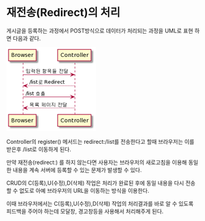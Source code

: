 # 재전송(Redirect)의 처리

게시글을 등록하는 과정에서 POST방식으로 데이터가 처리되는 과정을 UML로 표현 하면 다음과 같다.

![img](../../img/Spring/uml0000.png)

Controller의 register() 메서드는 redirect:/list를 전송한다고 할때 브라우저는 이를 받은후 /list로 이동하게 된다.

만약 재전송(redirect:) 를 하지 않는다면 사용자는 브라우저의 새로고침을 이용해 동일한 내용을 계속 서버에 등록할 수 있는 문제가 발생할 수 있다.

CRUD의 C(등록),U(수정),D(삭제) 작업은 처리가 완료된 후에 동일 내용을 다시 전송할 수 없도로 아예 브라우저의 URL을 이동하는 방식을 이용한다.

이때 브라우저에서는 C(등록),U(수정),D(삭제) 작업의 처리결과를 바로 알 수 있도록 피드백을 주어야 하는데 모달창, 경고창등을 사용해서 처리해주게 된다.

